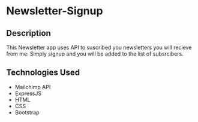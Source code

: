 # Newsletter-Signup


## Description
This Newsletter app uses API to suscribed you newsletters you will recieve from me. Simply signup and you will be added to the list of subsrcibers.

## Technologies Used
- Mailchimp API
- ExpressJS
- HTML
- CSS
- Bootstrap

